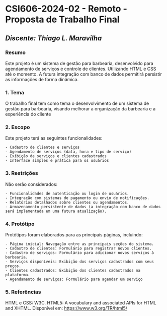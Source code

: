 # **CSI606-2024-02 - Remoto - Proposta de Trabalho Final**

## *Discente: Thiago L. Maravilha*

### Resumo

Este projeto é um sistema de gestão para barbearia, desenvolvido para agendamento de serviços e controle de clientes. Utilizando HTML e CSS até o momento.
A futura integração com banco de dados permitirá persistir as informações de forma dinâmica.

<!-- Apresentar o tema. -->
### 1. Tema

  O trabalho final tem como tema o desenvolvimento de um sistema de gestão para barbearia, visando melhorar a organização da barbearia e a experiência do cliente

<!-- Descrever e limitar o escopo da aplicação. -->
### 2. Escopo

  Este projeto terá as seguintes funcionalidades:
  
    - Cadastro de clientes e serviços
    - Agendamento de serviços (data, hora e tipo de serviço)
    - Exibição de serviços e clientes cadastrados
    - Interface simples e prática para os usuários

<!-- Apresentar restrições de funcionalidades e de escopo. -->
### 3. Restrições

  Não serão considerados:
  
    - Funcionalidades de autenticação ou login de usuários.
    - Integração com sistemas de pagamento ou envio de notificações.
    - Relatórios detalhados sobre clientes ou agendamentos.
    - Armazenamento persistente de dados (a integração com banco de dados será implementada em uma futura atualização).

<!-- Construir alguns protótipos para a aplicação, disponibilizá-los no Github e descrever o que foi considerado. //-->
### 4. Protótipo

  Protótipos foram elaborados para as principais páginas, incluindo:
  
    - Página inicial: Navegação entre as principais seções do sistema.
    - Cadastro de clientes: Formulário para registrar novos clientes.
    - Cadastro de serviços: Formulário para adicionar novos serviços à barbearia.
    - Serviços disponíveis: Exibição dos serviços cadastrados com seus preços.
    - Clientes cadastrados: Exibição dos clientes cadastrados na plataforma.
    - Agendamento de serviços: Formulário para agendar um serviço

### 5. Referências

  HTML e CSS: W3C. HTML5: A vocabulary and associated APIs for HTML and XHTML. Disponível em: https://www.w3.org/TR/html5/
